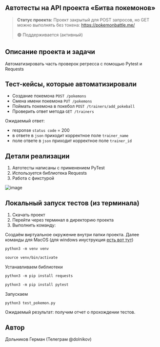 <h2>Автотесты на API проекта «Битва покемонов»</h2>

> **Статус проекта:**
> Проект закрытый для POST запросов, но GET можно выполнять без токена: https://pokemonbattle.me/
> 
> 🟢 Поддерживается (активный) 

## Описание проекта и задачи
Автоматизировать часть проверок регресса с помощью Pytest и Requests

## Тест-кейсы, которые автоматизировали
* Создание покемона `POST /pokemons`
* Смена имени покемона `PUT /pokemons`
* Поймать покемона в покебол `POST /trainers/add_pokeball`
* Проверить ответ метода `GET /trainers`

Ожидаемый ответ: 
* response `status code` = 200
* в ответе в `json` приходит корректное поле `trainer_name`
* поле ответе в `json` приходит корректное поле `trainer_id` 

## Детали реализации

1. Автотесты написаны с применением PyTest
2. Используется библиотека Requests
3. Работа с фикстурой

![image](https://raw.githubusercontent.com/German-D/Python-Pytest-Requests/main/static/pytest.png)

## Локальный запуск тестов (из терминала)
1. Скачать проект
2. Перейти через терминал в директорию проекта
2. Выполнить команду:

Создаём виртуальное окружение внутри папки проекта.
Далее команды для MacOS (для windows инуструкция [есть вот тут](https://realpython.com/python-virtual-environments-a-primer/#create-it))

``` markdown
python3 -m venv venv
```

``` markdown
source venv/bin/activate
```

Устанавливаем библиотеки

``` markdown
python3 -m pip install requests
```

``` markdown
python3 -m pip install pytest
```

Запускаем
``` markdown
python3 test_pokemon.py
```

Ожидаемый результат: получим отчет о прохождении тестов.


## Автор

Дольников Герман (Телеграм @dolnikov)
